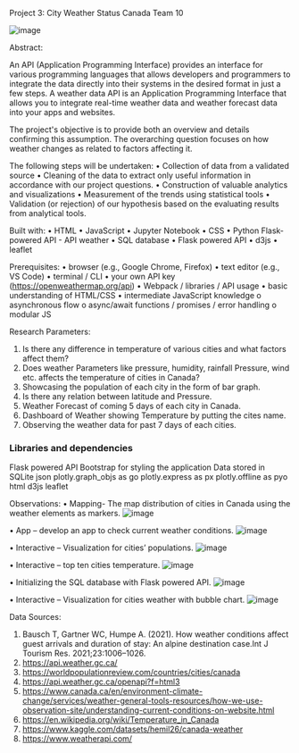 Project 3: City Weather Status Canada
Team 10

![image](https://user-images.githubusercontent.com/114265749/221610948-c57c222d-1cd7-434e-bb19-e3f45b3cc5d0.png)

Abstract:

An API (Application Programming Interface) provides an interface for various programming languages that allows developers and programmers to integrate the data directly into their systems in the desired format in just a few steps. A weather data API is an Application Programming Interface that allows you to integrate real-time weather data and weather forecast data into your apps and websites. 

The project's objective is to provide both an overview and details confirming this assumption. The overarching question focuses on how weather changes as related to factors affecting it.

The following steps will be undertaken:
• Collection of data from a validated source
• Cleaning of the data to extract only useful information in accordance with our project questions.
• Construction of valuable analytics and visualizations
• Measurement of the trends using statistical tools
• Validation (or rejection) of our hypothesis based on the evaluating results from analytical tools.

Built with:
• HTML
• JavaScript
• Jupyter Notebook
• CSS
• Python Flask-powered API - API weather
• SQL database
• Flask powered API 
• d3js 
• leaflet

Prerequisites:
• browser (e.g., Google Chrome, Firefox)
• text editor (e.g., VS Code)
• terminal / CLI
• your own API key (https://openweathermap.org/api)
• Webpack / libraries / API usage
• basic understanding of HTML/CSS
• intermediate JavaScript knowledge
o asynchronous flow
o async/await functions / promises / error handling
o modular JS

Research Parameters:
1. Is there any difference in temperature of various cities and what factors affect them? 
2. Does weather Parameters like pressure, humidity, rainfall Pressure, wind etc. affects the temperature of cities in Canada?
3. Showcasing the population of each city in the form of bar graph.
4. Is there any relation between latitude and Pressure.
5. Weather Forecast of coming 5 days of each city in Canada.
6. Dashboard of Weather showing Temperature by putting the cites name.
7. Observing the weather data for past 7 days of each cities.

### Libraries and dependencies
Flask powered API
Bootstrap for styling the application
Data stored in SQLite
json
plotly.graph_objs as go
plotly.express as px
plotly.offline as pyo
html
d3js
leaflet


Observations:
• Mapping- The map distribution of cities in Canada using the weather elements as markers.
![image](https://user-images.githubusercontent.com/114265749/221611484-bee0e046-fca7-4278-ab54-2e057bc5035b.png)

• App – develop an app to check current weather conditions.
![image](https://user-images.githubusercontent.com/114265749/221611545-174f9d15-8fb0-423b-918c-b245751f8f73.png)

• Interactive – Visualization for cities’ populations.
![image](https://user-images.githubusercontent.com/114265749/221611630-2bdfea65-d99a-49e7-ab0a-f7aa571959e0.png)

• Interactive – top ten cities temperature.
![image](https://user-images.githubusercontent.com/114265749/221611690-fc7d109e-581b-42dc-94d7-2947ebeb20e4.png)

• Initializing the SQL database with Flask powered API.
![image](https://user-images.githubusercontent.com/114265749/221611771-42304fcd-765f-4a9e-98e1-0f57023e2022.png)

•	Interactive – Visualization for cities weather with bubble chart.
![image](https://user-images.githubusercontent.com/114265749/221612845-5a8cbde9-32bf-45ac-b03d-802db4a353d2.png)


Data Sources:
1. Bausch T, Gartner WC, Humpe A. (2021). How weather conditions affect guest arrivals and duration of stay: An alpine destination case.Int J Tourism Res.    2021;23:1006–1026.
2. https://api.weather.gc.ca/
3. https://worldpopulationreview.com/countries/cities/canada
4. https://api.weather.gc.ca/openapi?f=html3
5. https://www.canada.ca/en/environment-climate-change/services/weather-general-tools-resources/how-we-use-observation-site/understanding-current-conditions-on-website.html
6. https://en.wikipedia.org/wiki/Temperature_in_Canada
7. https://www.kaggle.com/datasets/hemil26/canada-weather
8. https://www.weatherapi.com/









